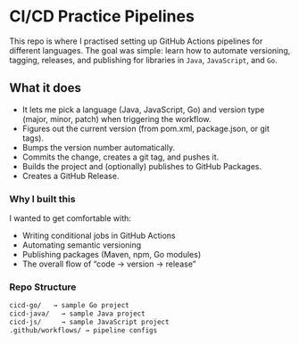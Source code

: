 # CI/CD Practice Pipelines

This repo is where I practised setting up GitHub Actions pipelines for different languages. The goal was simple: learn how to automate versioning, tagging, releases, and publishing for libraries in `Java`, `JavaScript`, and `Go`.

## What it does
- It lets me pick a language (Java, JavaScript, Go) and version type (major, minor, patch) when triggering the workflow.
- Figures out the current version (from pom.xml, package.json, or git tags).
- Bumps the version number automatically.
- Commits the change, creates a git tag, and pushes it.
- Builds the project and (optionally) publishes to GitHub Packages.
- Creates a GitHub Release.
  
### Why I built this
I wanted to get comfortable with:
- Writing conditional jobs in GitHub Actions
- Automating semantic versioning
- Publishing packages (Maven, npm, Go modules)
- The overall flow of “code → version → release”

### Repo Structure
```bash
cicd-go/   → sample Go project
cicd-java/   → sample Java project
cicd-js/     → sample JavaScript project
.github/workflows/ → pipeline configs
```



